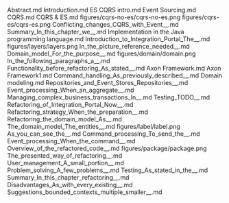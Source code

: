 Abstract.md
Introduction.md
ES CQRS intro.md
Event Sourcing.md
CQRS.md
CQRS & ES.md
figures/cqrs-no-es/cqrs-no-es.png
figures/cqrs-es/cqrs-es.png
Conflicting_changes_CQRS_with_Event__.md
Summary_In_this_chapter_we__.md
Implementation in the Java programming language.md
Introduction_to_Integration_Portal_The__.md
figures/layers/layers.png
In_the_picture_reference_needed__.md
Domain_model_For_the_purpose__.md
figures/domain/domain.png
In_the_following_paragraphs_a__.md
Functionality_before_refactoring_As_stated__.md
Axon Framework.md
Axon Framework1.md
Command_handling_As_previously_described__.md
Domain modeling.md
Repositories_and_Event_Stores_Repositories__.md
Event_processing_When_an_aggregate__.md
Managing_complex_business_transactions_In__.md
Testing_TODO__.md
Refactoring_of_Integration_Portal_Now__.md
Refactoring_strategy_When_the_preparation__.md
Refactoring_the_domain_model_As__.md
The_domain_model_The_entities__.md
figures/label/label.png
As_you_can_see_the__.md
Command_processing_To_send_the__.md
Event_processing_When_the_command__.md
Overview_of_the_refactored_code__.md
figures/package/package.png
The_presented_way_of_refactoring__.md
User_management_A_small_portion__.md
Problem_solving_A_few_problems__.md
Testing_As_stated_in_the__.md
Summary_In_this_chapter_refactoring__.md
Disadvantages_As_with_every_existing__.md
Suggestions_bounded_contexts_multiple_smaller__.md